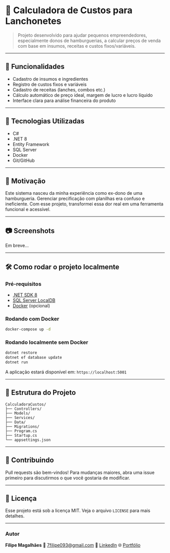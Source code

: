 # 🧮 Calculadora de Custos para Lanchonetes

> Projeto desenvolvido para ajudar pequenos empreendedores, especialmente donos de hamburguerias, a calcular preços de venda com base em insumos, receitas e custos fixos/variáveis.

---

## 📌 Funcionalidades

* Cadastro de insumos e ingredientes
* Registro de custos fixos e variáveis
* Cadastro de receitas (lanches, combos etc.)
* Cálculo automático de preço ideal, margem de lucro e lucro líquido
* Interface clara para análise financeira do produto

---

## 🚀 Tecnologias Utilizadas

* C#
* .NET 8
* Entity Framework
* SQL Server
* Docker
* Git/GitHub

---

## 🧠 Motivação

Este sistema nasceu da minha experiência como ex-dono de uma hamburgueria. Gerenciar precificação com planilhas era confuso e ineficiente. Com esse projeto, transformei essa dor real em uma ferramenta funcional e acessível.

---

## 📷 Screenshots

Em breve...

---

## 🛠️ Como rodar o projeto localmente

### Pré-requisitos

* [.NET SDK 8](https://dotnet.microsoft.com/en-us/download)
* [SQL Server LocalDB](https://docs.microsoft.com/pt-br/sql/database-engine/configure-windows/sql-server-express-localdb)
* [Docker](https://www.docker.com/) (opcional)

### Rodando com Docker

```bash
docker-compose up -d
```

### Rodando localmente sem Docker

```bash
dotnet restore
dotnet ef database update
dotnet run
```

A aplicação estará disponível em: `https://localhost:5001`

---

## 📁 Estrutura do Projeto

```
CalculadoraCustos/
├── Controllers/
├── Models/
├── Services/
├── Data/
├── Migrations/
├── Program.cs
├── Startup.cs
└── appsettings.json
```

---

## 🤝 Contribuindo

Pull requests são bem-vindos! Para mudanças maiores, abra uma issue primeiro para discutirmos o que você gostaria de modificar.

---

## 📄 Licença

Esse projeto está sob a licença MIT. Veja o arquivo `LICENSE` para mais detalhes.

---

### Autor

**Filipe Magalhães**
📧 [7filipe093@gmail.com](mailto:7filipe093@gmail.com)
🔗 [LinkedIn](https://linkedin.com/in/filipemagalhãesdev)
🌐 [Portfólio](https://portfolio-filipe-magalhaes-dev.onrender.com)
